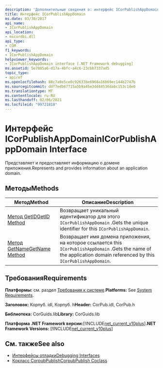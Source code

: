 ```yaml
---
description: 'Дополнительные сведения о: интерфейс ICorPublishAppDomain'
title: Интерфейс ICorPublishAppDomain
ms.date: 03/30/2017
api_name:
- ICorPublishAppDomain
api_location:
- mscordbi.dll
api_type:
- COM
f1_keywords:
- ICorPublishAppDomain
helpviewer_keywords:
- ICorPublishAppDomain interface [.NET Framework debugging]
ms.assetid: 5e7885a6-d17a-4bfc-a4c6-23cbb7337ad5
topic_type:
- apiref
ms.openlocfilehash: 88c7a9e5ce0c92633be6968a16b69ec144b2747b
ms.sourcegitcommit: ddf7edb67715a5b9a45e3dd44536dabc153c1de0
ms.translationtype: MT
ms.contentlocale: ru-RU
ms.lasthandoff: 02/06/2021
ms.locfileid: "99721818"
---
```

# <a name="icorpublishappdomain-interface"></a><span data-ttu-id="7ec2c-103">Интерфейс ICorPublishAppDomain</span><span class="sxs-lookup"><span data-stu-id="7ec2c-103">ICorPublishAppDomain Interface</span></span>

<span data-ttu-id="7ec2c-104">Представляет и предоставляет информацию о домене приложения.</span><span class="sxs-lookup"><span data-stu-id="7ec2c-104">Represents and provides information about an application domain.</span></span>  
  
## <a name="methods"></a><span data-ttu-id="7ec2c-105">Методы</span><span class="sxs-lookup"><span data-stu-id="7ec2c-105">Methods</span></span>  
  
|<span data-ttu-id="7ec2c-106">Метод</span><span class="sxs-lookup"><span data-stu-id="7ec2c-106">Method</span></span>|<span data-ttu-id="7ec2c-107">Описание</span><span class="sxs-lookup"><span data-stu-id="7ec2c-107">Description</span></span>|  
|------------|-----------------|  
|[<span data-ttu-id="7ec2c-108">Метод GetID</span><span class="sxs-lookup"><span data-stu-id="7ec2c-108">GetID Method</span></span>](icorpublishappdomain-getid-method.md)|<span data-ttu-id="7ec2c-109">Возвращает уникальный идентификатор для этого `ICorPublishAppDomain` .</span><span class="sxs-lookup"><span data-stu-id="7ec2c-109">Gets the unique identifier for this `ICorPublishAppDomain`.</span></span>|  
|[<span data-ttu-id="7ec2c-110">Метод GetName</span><span class="sxs-lookup"><span data-stu-id="7ec2c-110">GetName Method</span></span>](icorpublishappdomain-getname-method.md)|<span data-ttu-id="7ec2c-111">Возвращает имя домена приложения, на которое ссылается this `ICorPublishAppDomain` .</span><span class="sxs-lookup"><span data-stu-id="7ec2c-111">Gets the name of the application domain referenced by this `ICorPublishAppDomain`.</span></span>|  
  
## <a name="requirements"></a><span data-ttu-id="7ec2c-112">Требования</span><span class="sxs-lookup"><span data-stu-id="7ec2c-112">Requirements</span></span>  

 <span data-ttu-id="7ec2c-113">**Платформы:** см. раздел [Требования к системе](../../get-started/system-requirements.md).</span><span class="sxs-lookup"><span data-stu-id="7ec2c-113">**Platforms:** See [System Requirements](../../get-started/system-requirements.md).</span></span>  
  
 <span data-ttu-id="7ec2c-114">**Заголовок:** Корпуб. idl, Корпуб. h</span><span class="sxs-lookup"><span data-stu-id="7ec2c-114">**Header:** CorPub.idl, CorPub.h</span></span>  
  
 <span data-ttu-id="7ec2c-115">**Библиотека:** CorGuids.lib</span><span class="sxs-lookup"><span data-stu-id="7ec2c-115">**Library:** CorGuids.lib</span></span>  
  
 <span data-ttu-id="7ec2c-116">**Платформа .NET Framework версии:**[!INCLUDE[net_current_v10plus](../../../../includes/net-current-v10plus-md.md)]</span><span class="sxs-lookup"><span data-stu-id="7ec2c-116">**.NET Framework Versions:** [!INCLUDE[net_current_v10plus](../../../../includes/net-current-v10plus-md.md)]</span></span>  
  
## <a name="see-also"></a><span data-ttu-id="7ec2c-117">См. также</span><span class="sxs-lookup"><span data-stu-id="7ec2c-117">See also</span></span>

- [<span data-ttu-id="7ec2c-118">Интерфейсы отладки</span><span class="sxs-lookup"><span data-stu-id="7ec2c-118">Debugging Interfaces</span></span>](debugging-interfaces.md)
- [<span data-ttu-id="7ec2c-119">Кокласс CorpubPublish</span><span class="sxs-lookup"><span data-stu-id="7ec2c-119">CorpubPublish Coclass</span></span>](corpubpublish-coclass.md)
